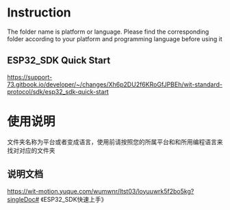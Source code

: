 # Instruction

The folder name is platform or language. Please find the corresponding folder according to your platform and programming language before using it

## ESP32_SDK Quick Start 

https://support-73.gitbook.io/developer/~/changes/Xh6p2DU2f6KRoGfJPBEh/wit-standard-protocol/sdk/esp32_sdk-quick-start

# 使用说明

文件夹名称为平台或者变成语言，使用前请按照您的所属平台和和所用编程语言来找对对应的文件夹

## 说明文档

https://wit-motion.yuque.com/wumwnr/ltst03/loyuuwrk5f2bo5kg?singleDoc# 《ESP32_SDK快速上手》






